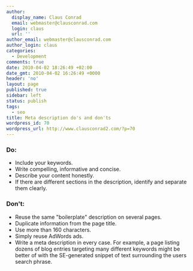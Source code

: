 ```yaml
---
author:
  display_name: Claus Conrad
  email: webmaster@clausconrad.com
  login: claus
  url: ''
author_email: webmaster@clausconrad.com
author_login: claus
categories:
  - Development
comments: true
date: 2010-04-02 18:26:49 +02:00
date_gmt: 2010-04-02 16:26:49 +0000
header: 'no'
layout: page
published: true
sidebar: left
status: publish
tags:
  - seo
title: Meta description do's and don'ts
wordpress_id: 70
wordpress_url: http://www.clausconrad2.com/?p=70
---
```

### Do:

*   Include your keywords.
*   Write compelling, informative and concise.
*   Describe your content honestly.
*   If there are different sections in the description, identify and separate them clearly.

### Don't:

*   Reuse the same "boilerplate" description on several pages.
*   Duplicate information from the page title.
*   Use more than 160 characters.
*   Simply reuse AdWords ads.
*   Write a meta description in every case. For example, a page listing dozens of blog entries targeting many different keywords might be better of with the SE-generated snippet of text surrounding the users search phrase.
